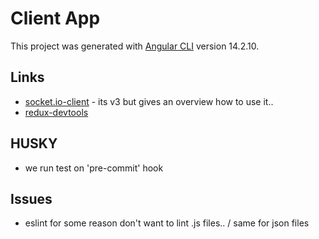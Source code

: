 # Client App

This project was generated with [Angular CLI](https://github.com/angular/angular-cli) version 14.2.10.

## Links

- [socket.io-client](https://socket.io/docs/v3/) - its v3 but gives an overview how to use it..
- [redux-devtools](https://github.com/reduxjs/redux-devtools/)

## HUSKY

- we run test on 'pre-commit' hook

## Issues

- eslint for some reason don't want to lint .js files.. / same for json files
